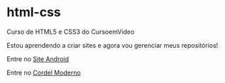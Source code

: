 # html-css
 Curso de HTML5 e CSS3 do CursoemVideo

 Estou aprendendo a criar sites e agora vou gerenciar meus repositórios!

 Entre no <a href="https://jonasvlima.github.io/html-css/desafios/d010/android"> Site Android</a>

 Entre no <a href="https://jonasvlima.github.io/html-css/desafios/d012/">Cordel Moderno</a>


